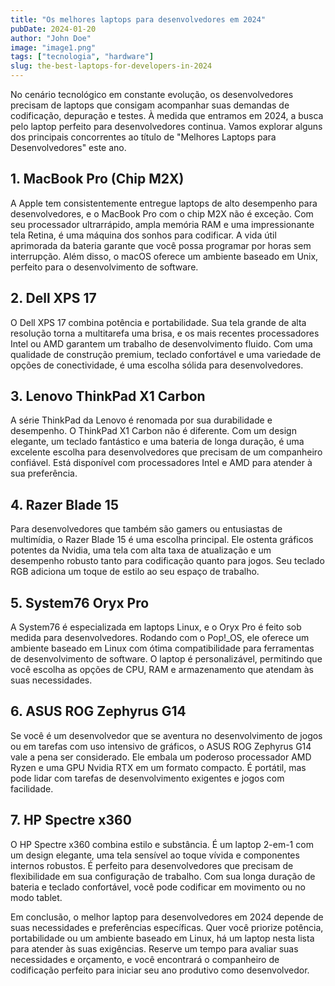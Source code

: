 ```yaml
---
title: "Os melhores laptops para desenvolvedores em 2024"
pubDate: 2024-01-20
author: "John Doe"
image: "image1.png"
tags: ["tecnologia", "hardware"]
slug: the-best-laptops-for-developers-in-2024
---
```


No cenário tecnológico em constante evolução, os desenvolvedores precisam de laptops que consigam acompanhar suas demandas de codificação, depuração e testes. À medida que entramos em 2024, a busca pelo laptop perfeito para desenvolvedores continua. Vamos explorar alguns dos principais concorrentes ao título de "Melhores Laptops para Desenvolvedores" este ano.

## 1. MacBook Pro (Chip M2X)

A Apple tem consistentemente entregue laptops de alto desempenho para desenvolvedores, e o MacBook Pro com o chip M2X não é exceção. Com seu processador ultrarrápido, ampla memória RAM e uma impressionante tela Retina, é uma máquina dos sonhos para codificar. A vida útil aprimorada da bateria garante que você possa programar por horas sem interrupção. Além disso, o macOS oferece um ambiente baseado em Unix, perfeito para o desenvolvimento de software.

## 2. Dell XPS 17

O Dell XPS 17 combina potência e portabilidade. Sua tela grande de alta resolução torna a multitarefa uma brisa, e os mais recentes processadores Intel ou AMD garantem um trabalho de desenvolvimento fluido. Com uma qualidade de construção premium, teclado confortável e uma variedade de opções de conectividade, é uma escolha sólida para desenvolvedores.

## 3. Lenovo ThinkPad X1 Carbon

A série ThinkPad da Lenovo é renomada por sua durabilidade e desempenho. O ThinkPad X1 Carbon não é diferente. Com um design elegante, um teclado fantástico e uma bateria de longa duração, é uma excelente escolha para desenvolvedores que precisam de um companheiro confiável. Está disponível com processadores Intel e AMD para atender à sua preferência.

## 4. Razer Blade 15

Para desenvolvedores que também são gamers ou entusiastas de multimídia, o Razer Blade 15 é uma escolha principal. Ele ostenta gráficos potentes da Nvidia, uma tela com alta taxa de atualização e um desempenho robusto tanto para codificação quanto para jogos. Seu teclado RGB adiciona um toque de estilo ao seu espaço de trabalho.

## 5. System76 Oryx Pro

A System76 é especializada em laptops Linux, e o Oryx Pro é feito sob medida para desenvolvedores. Rodando com o Pop!\_OS, ele oferece um ambiente baseado em Linux com ótima compatibilidade para ferramentas de desenvolvimento de software. O laptop é personalizável, permitindo que você escolha as opções de CPU, RAM e armazenamento que atendam às suas necessidades.

## 6. ASUS ROG Zephyrus G14

Se você é um desenvolvedor que se aventura no desenvolvimento de jogos ou em tarefas com uso intensivo de gráficos, o ASUS ROG Zephyrus G14 vale a pena ser considerado. Ele embala um poderoso processador AMD Ryzen e uma GPU Nvidia RTX em um formato compacto. É portátil, mas pode lidar com tarefas de desenvolvimento exigentes e jogos com facilidade.

## 7. HP Spectre x360

O HP Spectre x360 combina estilo e substância. É um laptop 2-em-1 com um design elegante, uma tela sensível ao toque vívida e componentes internos robustos. É perfeito para desenvolvedores que precisam de flexibilidade em sua configuração de trabalho. Com sua longa duração de bateria e teclado confortável, você pode codificar em movimento ou no modo tablet.

Em conclusão, o melhor laptop para desenvolvedores em 2024 depende de suas necessidades e preferências específicas. Quer você priorize potência, portabilidade ou um ambiente baseado em Linux, há um laptop nesta lista para atender às suas exigências. Reserve um tempo para avaliar suas necessidades e orçamento, e você encontrará o companheiro de codificação perfeito para iniciar seu ano produtivo como desenvolvedor.
